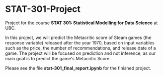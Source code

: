 # STAT-301-Project

Project for the course **STAT 301: Statistical Modelling for Data Science** at UBC. 

In this project, we will predict the Metacritic score of Steam games (the response variable) released after the year 1970, based on input variables such as the price, the number of recommendations, and release date of a game. The project will be focused on prediction and not inference, as our main goal is to predict the game's Metacritic Score.

Please see the file **stat-301_final_report.ipynb** for the finished project. 
